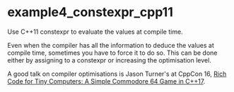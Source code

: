 # example4_constexpr_cpp11

Use C++11 constexpr to evaluate the values at compile time.

Even when the compiler has all the information to deduce the values at compile time, sometimes you
have to force it to do so. This can be done either by assigning to a constexpr or increasing the
optimisation level.

A good talk on compiler optimisations is Jason Turner's at CppCon 16, [Rich Code for Tiny Computers:
A Simple Commodore 64 Game in C++17](https://www.youtube.com/watch?v=zBkNBP00wJE).
